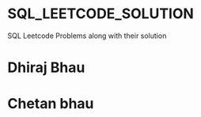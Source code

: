 # SQL_LEETCODE_SOLUTION
SQL Leetcode Problems along with their solution 
 
# Dhiraj Bhau
# Chetan bhau